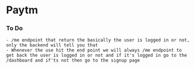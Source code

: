 # Paytm

### To Do
    - /me endpoint that return the basically the user is logged in or not, only the backend will tell you that
    - Whenever the use hit the end point we will always /me endpoint to get back the user is logged in or not and if it's logged in go to the /dashboard and if'ts not then go to the signup page